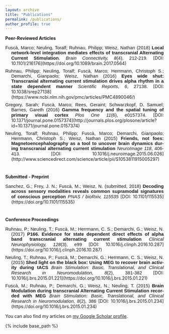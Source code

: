 ```yaml
---
layout: archive
title: "Publications"
permalink: /publications/
author_profile: true
---
```

<p class="MsoNormal"><b>Peer-Reviewed Articles</b></p>
<p class="MsoNormal" style="text-align: justify; text-indent: -14.2pt; mso-hyphenate: auto; margin: 0cm 0cm 6.0pt 14.2pt;"><span style="font-size: 11.0pt; font-family: 'Calibri',sans-serif; mso-ascii-theme-font: minor-latin; mso-hansi-theme-font: minor-latin;" xml:lang="EN-GB" lang="EN-GB">Fusc&agrave;, Marco; Neuling, Toralf; Ruhnau, Philipp; Weisz, Nathan (2018) <b style="mso-bidi-font-weight: normal;">Local network-level integration mediates effects of transcranial Alternating Current Stimulation</b>. <i style="mso-bidi-font-style: normal;">Brain Connectivity,</i></span> <i style="mso-bidi-font-style: normal;"><span style="font-size: 11.0pt; font-family: 'Calibri',sans-serif; mso-ascii-theme-font: minor-latin; mso-hansi-theme-font: minor-latin;" xml:lang="EN-GB" lang="EN-GB">8</span></i><span style="font-size: 11.0pt; font-family: 'Calibri',sans-serif; mso-ascii-theme-font: minor-latin; mso-hansi-theme-font: minor-latin;" xml:lang="EN-GB" lang="EN-GB">(4), 212-219<i style="mso-bidi-font-style: normal;">.</i></span> [DOI: 10.1101/216176](https://doi.org/10.1089/brain.2017.0564) <span> </span> <a href="/files/fusca_2018.pdf"><i class="fa fa-fw fa-file-pdf-o" aria-hidden="true"></i> </a> </span></p> 

<p class="MsoNormal" style="text-align: justify; text-indent: -14.2pt; mso-hyphenate: auto; margin: 0cm 0cm 6.0pt 14.2pt;"><span style="font-size: 11.0pt; font-family: 'Calibri',sans-serif; mso-ascii-theme-font: minor-latin; mso-hansi-theme-font: minor-latin;" xml:lang="EN-GB" lang="EN-GB">Ruhnau, Philipp; Neuling, Toralf; Fusc&agrave;, Marco; Herrmann, Christoph S.; Demarchi, Gianpaolo; Weisz, Nathan (2016) <b>Eyes wide shut: Transcranial alternating current stimulation drives alpha rhythm in a state dependent manner</b> <i style="mso-bidi-font-style: normal;">Scientific Reports</i>, <i style="mso-bidi-font-style: normal;">6</i>, 27138.</span> [DOI: 10.1038/srep27138](https://www.ncbi.nlm.nih.gov/pmc/articles/PMC4890046/)</p>

<p class="MsoNormal" style="text-align: justify; text-indent: -14.2pt; mso-hyphenate: auto; margin: 0cm 0cm 6.0pt 14.2pt;"><span style="font-size: 11.0pt; font-family: 'Calibri',sans-serif; mso-ascii-theme-font: minor-latin; mso-hansi-theme-font: minor-latin;" xml:lang="EN-GB" lang="EN-GB">Gregory, Sarah; Fusc&agrave;, Marco; Rees, Geraint; Schwarzkopf, D. Samuel; Barnes, Gareth (2016) <b>Gamma frequency and the spatial tuning of primary visual cortex</b> <i style="mso-bidi-font-style: normal;">Plos One 11</i>(6), e0157374.</span> [DOI: 10.1371/journal.pone.0157374](http://journals.plos.org/plosone/article?id=10.1371/journal.pone.0157374)</p>

<p class="MsoNormal" style="text-align: justify; text-indent: -14.2pt; mso-hyphenate: auto; margin: 0cm 0cm 6.0pt 14.2pt;"><span style="font-size: 11.0pt; font-family: 'Calibri',sans-serif; mso-ascii-theme-font: minor-latin; mso-hansi-theme-font: minor-latin;" xml:lang="EN-GB" lang="EN-GB">Neuling, Toralf; Ruhnau, Philipp; Fusc&agrave;, Marco; Demarchi, Gianpaolo; Herrmann, Christoph S.; Weisz, Nathan (2015) <b>Friends, not foes: Magnetoencephalography as a tool to uncover brain dynamics during transcranial alternating current stimulation</b> <i style="mso-bidi-font-style: normal;">NeuroImage 118</i>, 406-413.</span> [DOI: 10.1016/j.neuroimage.2015.06.026](http://www.sciencedirect.com/science/article/pii/S1053811915005297)</p>
<br />
<p class="MsoNormal"><b>Submitted - Preprint</b></p>
<p class="MsoNormal" style="text-align: justify; text-indent: -14.2pt; mso-hyphenate: auto; margin: 0cm 0cm 6.0pt 14.2pt;"><span style="font-size: 11.0pt; font-family: 'Calibri',sans-serif; mso-ascii-theme-font: minor-latin; mso-hansi-theme-font: minor-latin;" xml:lang="EN-GB" lang="EN-GB">Sanchez, G.; Frey, J. N.;  Fusc&agrave;, M.; Weisz, N. (submitted, 2018) <b>Decoding across sensory modalities reveals common supramodal signatures of conscious perception</b> <i style="mso-bidi-font-style: normal;">PNAS / bioRxiv, 115535</i></span> [DOI: 10.1101/115535](https://doi.org/10.1101/115535)</p>
<br />
<p class="MsoNormal"><b>Conference Proceedings</b></p>
<p class="MsoNormal" style="text-align: justify; text-indent: -14.2pt; mso-hyphenate: auto; margin: 0cm 0cm 6.0pt 14.2pt;"><span style="font-size: 11.0pt; font-family: 'Calibri',sans-serif; mso-ascii-theme-font: minor-latin; mso-hansi-theme-font: minor-latin;" xml:lang="EN-GB" lang="EN-GB">Ruhnau, P.; Neuling, T.; Fusc&agrave;, M.; Herrmann, C. S.; Demarchi, G.; Weisz, N. (2017) <b>P166. Evidence for state dependent direct effects of alpha band transcranial alternating current stimulation</b> <i style="mso-bidi-font-style: normal;">Clinical Neurophysiology, 128</i>(3), e99</span> [DOI: 10.1016/j.clinph.2016.10.287](https://doi.org/10.1016/j.clinph.2016.10.287)</p>
<p class="MsoNormal" style="text-align: justify; text-indent: -14.2pt; mso-hyphenate: auto; margin: 0cm 0cm 6.0pt 14.2pt;"><span style="font-size: 11.0pt; font-family: 'Calibri',sans-serif; mso-ascii-theme-font: minor-latin; mso-hansi-theme-font: minor-latin;" xml:lang="EN-GB" lang="EN-GB">Neuling, T.; Ruhnau, P.; Fusc&agrave;, M.; Demarchi, G.; Herrmann, C. S.; Weisz, N. (2015) <b>Shed light on the black box: Using MEG to recover brain activity during tACS</b> <i style="mso-bidi-font-style: normal;">Brain Stimulation: Basic, Translational, and Clinical Research in Neuromodulation, 8</i>(2), 381-382</span> [DOI: 10.1016/j.brs.2015.01.221](https://doi.org/10.1016/j.brs.2015.01.221)</p>
<p class="MsoNormal" style="text-align: justify; text-indent: -14.2pt; mso-hyphenate: auto; margin: 0cm 0cm 6.0pt 14.2pt;"><span style="font-size: 11.0pt; font-family: 'Calibri',sans-serif; mso-ascii-theme-font: minor-latin; mso-hansi-theme-font: minor-latin;" xml:lang="EN-GB" lang="EN-GB">Fusc&agrave;, M.; Ruhnau, P.; Demarchi, G.; Weisz, N.; Neuling, T. (2015) <b>Brain Modulation during transcranial Alternating Current Stimulation recorded with MEG</b> <i style="mso-bidi-font-style: normal;">Brain Stimulation: Basic, Translational, and Clinical Research in Neuromodulation, 8</i>(2), 386</span> [DOI: 10.1016/j.brs.2015.01.234](https://doi.org/10.1016/j.brs.2015.01.234)</p>



  You can also find my articles on [my Google Scholar profile](https://scholar.google.com/citations?user=QZh_-Z0AAAAJ&hl=en&oi=ao).


{% include base_path %}
